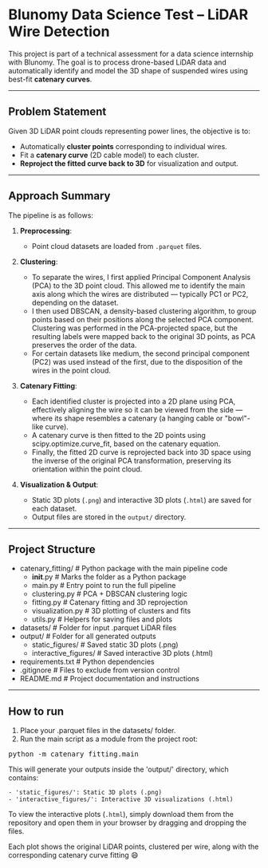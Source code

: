 # Blunomy Data Science Test – LiDAR Wire Detection

This project is part of a technical assessment for a data science internship with Blunomy. The goal is to process drone-based LiDAR data and automatically identify and model the 3D shape of suspended wires using best-fit **catenary curves**.

---

## Problem Statement

Given 3D LiDAR point clouds representing power lines, the objective is to:

- Automatically **cluster points** corresponding to individual wires.
- Fit a **catenary curve** (2D cable model) to each cluster.
- **Reproject the fitted curve back to 3D** for visualization and output.

---

## Approach Summary

The pipeline is as follows:

1. **Preprocessing**:
   - Point cloud datasets are loaded from `.parquet` files.

2. **Clustering**:
   - To separate the wires, I first applied Principal Component Analysis (PCA) to the 3D point cloud. This allowed me to identify the main axis along which the wires are distributed — typically PC1 or PC2, depending on the dataset.
   - I then used DBSCAN, a density-based clustering algorithm, to group points based on their positions along the selected PCA component. Clustering was performed in the PCA-projected space, but the resulting labels were mapped back to the original 3D points, as PCA preserves the order of the data.
   - For certain datasets like medium, the second principal component (PC2) was used instead of the first, due to the disposition of the wires in the point cloud.

3. **Catenary Fitting**:
   - Each identified cluster is projected into a 2D plane using PCA, effectively aligning the wire so it can be viewed from the side — where its shape resembles a catenary (a hanging cable or "bowl"-like curve).
   - A catenary curve is then fitted to the 2D points using scipy.optimize.curve_fit, based on the catenary equation.
   - Finally, the fitted 2D curve is reprojected back into 3D space using the inverse of the original PCA transformation, preserving its orientation within the point cloud.

4. **Visualization & Output**:
   - Static 3D plots (`.png`) and interactive 3D plots (`.html`) are saved for each dataset.
   - Output files are stored in the `output/` directory.

---

## Project Structure

- catenary_fitting/           # Python package with the main pipeline code
   - __init__.py                   # Marks the folder as a Python package
   - main.py                       # Entry point to run the full pipeline
   - clustering.py                 # PCA + DBSCAN clustering logic
   - fitting.py                    # Catenary fitting and 3D reprojection
   - visualization.py              # 3D plotting of clusters and fits
   - utils.py                      # Helpers for saving files and plots
- datasets/                   # Folder for input .parquet LiDAR files
- output/                     # Folder for all generated outputs
   - static_figures/               # Saved static 3D plots (.png)
   - interactive_figures/          # Saved interactive 3D plots (.html)
- requirements.txt            # Python dependencies
- .gitignore                  # Files to exclude from version control
- README.md                   # Project documentation and instructions

---

## How to run

1. Place your .parquet files in the datasets/ folder.
2. Run the main script as a module from the project root:

<pre>python -m catenary_fitting.main</pre>

This will generate your outputs inside the 'output/' directory, which contains:
    
    - 'static_figures/': Static 3D plots (.png)
    - 'interactive_figures/': Interactive 3D visualizations (.html)

To view the interactive plots (`.html`), simply download them from the repository and open them in your browser by dragging and dropping the files.

Each plot shows the original LiDAR points, clustered per wire, along with the corresponding catenary curve fitting 😄
